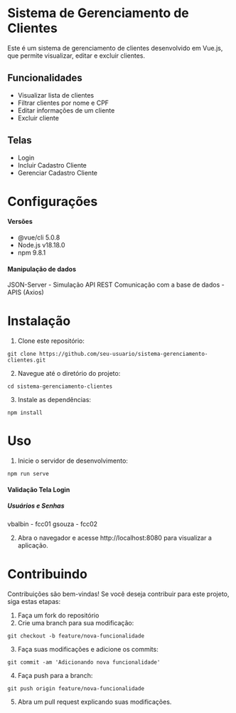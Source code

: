 # Sistema de Gerenciamento de Clientes
Este é um sistema de gerenciamento de clientes desenvolvido em Vue.js, que permite visualizar, editar e excluir clientes.

## Funcionalidades
  *   Visualizar lista de clientes
  *   Filtrar clientes por nome e CPF
  *   Editar informações de um cliente
  *   Excluir cliente

## Telas
  *  Login
  *  Incluir Cadastro Cliente
  *  Gerenciar Cadastro Cliente
 
# Configurações

#### Versões
  *  @vue/cli 5.0.8
  *  Node.js v18.18.0
  *  npm 9.8.1

 #### Manipulação de dados
 JSON-Server - Simulação API REST
 Comunicação com a base de dados - APIS (Axios)

 # Instalação

 1. Clone este repositório:
```
git clone https://github.com/seu-usuario/sistema-gerenciamento-clientes.git
```

2. Navegue até o diretório do projeto:
```
cd sistema-gerenciamento-clientes
```

3. Instale as dependências:
```
npm install
```

# Uso

1. Inicie o servidor de desenvolvimento:
```
npm run serve
```

#### Validação Tela Login

##### Usuários e Senhas
vbalbin - fcc01
gsouza - fcc02


2. Abra o navegador e acesse http://localhost:8080 para visualizar a aplicação.

# Contribuindo

Contribuições são bem-vindas! Se você deseja contribuir para este projeto, siga estas etapas:

1. Faça um fork do repositório
2. Crie uma branch para sua modificação:
   
```
git checkout -b feature/nova-funcionalidade
```

3. Faça suas modificações e adicione os commits:
 ```
git commit -am 'Adicionando nova funcionalidade'
```  
 
4. Faça push para a branch:
 ```
git push origin feature/nova-funcionalidade
```

5. Abra um pull request explicando suas modificações.
